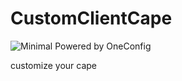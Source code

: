 # CustomClientCape

![Minimal Powered by OneConfig](https://polyfrost.org/img/cozy-minimal_vector.svg)

customize your cape